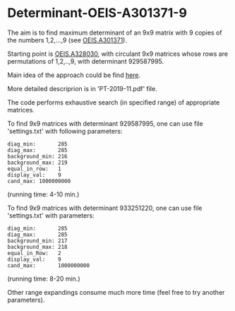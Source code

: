 # Determinant-OEIS-A301371-9

The aim is to find maximum determinant of an 9x9 matrix with 9 copies of the numbers 1,2,...,9 (see [OEIS.A301371](https://oeis.org/A301371)).

Starting point is [OEIS.A328030](https://oeis.org/A328030), 
with circulant 9x9 matrices whose rows are permutations of 1,2,..,9, with determinant 929587995.

Main idea of the approach could be find [here](https://math.stackexchange.com/questions/885481/maximum-determinant-of-latin-squares/1966427#1966427). 

More detailed descriprion is in 'PT-2019-11.pdf' file.

The code performs exhaustive search (in specified range) of appropriate matrices.

To find 9x9 matrices with determinant 929587995, one can use file 'settings.txt' with following parameters:
```text
diag_min:       285
diag_max:       285
background_min: 216
background_max: 219
equal_in_row:   1
display_val:    9
cand_max: 1000000000
```
(running time: 4-10 min.)

To find 9x9 matrices with determinant 933251220, one can use file 'settings.txt' with parameters:
```text
diag_min:       285
diag_max:       285
background_min: 217
background_max: 218
equal_in_Row:   2
display_val:    9
cand_max:       1000000000
```
(running time: 8-20 min.)

Other range expandings consume much more time (feel free to try another parameters).


